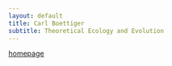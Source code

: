 ```yaml
---
layout: default
title: Carl Boettiger 
subtitle: Theoretical Ecology and Evolution 
---
```


[homepage](http://carlboettiger.info)
